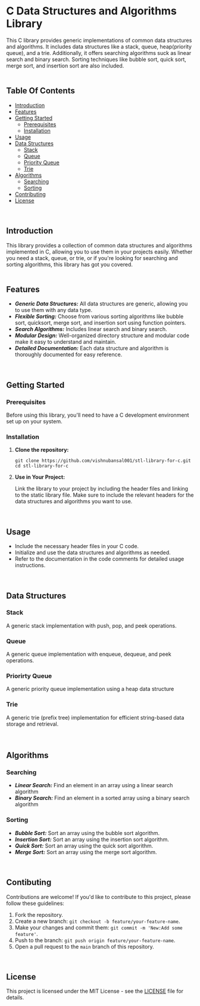 # C Data Structures and Algorithms Library 

This C library provides generic implementations of common data structures and algorithms. It includes data structures like a stack, queue, heap(priority queue), and a trie. Additionally, it offers searching algorithms suck as linear search and binary search. Sorting techniques like bubble sort, quick sort, merge sort, and insertion sort are also included. 
<br/>
<br/>

## Table Of Contents

- [Introduction](#introduction)
- [Features](#features)
- [Getting Started](#getting-started)
  - [Prerequisites](#prerequisites)
  - [Installation](#installation)
- [Usage](#usage)
- [Data Structures](#data-structures)
  - [Stack](#stack)
  - [Queue](#queue)
  - [Priority Queue](#priority-queue)
  - [Trie](#trie)
- [Algorithms](#algorithms)
  - [Searching](#searching)
  - [Sorting](#sorting)
- [Contributing](#contributing)
- [License](#license)
<br/>

## Introduction

This library provides a collection of common data structures and algorithms implemented in C, allowing you to use them in your projects easily. Whether you need a stack, queue, or trie, or if you're looking for searching and sorting algorithms, this library has got you covered.
<br/>
<br/>

## Features

- ***Generic Data Structures:*** All data structures are generic, allowing you to use them with any data type.
- ***Flexible Sorting:*** Choose from various sorting algorithms like bubble sort, quicksort, merge sort, and insertion sort using function pointers.
- ***Search Algorithms:*** Includes linear search and binary search.
- ***Modular Design:*** Well-organized directory structure and modular code make it easy to understand and maintain.
- ***Detailed Documentation:*** Each data structure and algorithm is thoroughly documented for easy reference.
<br/>

## Getting Started

  ### Prerequisites

  Before using this library, you'll need to have a C development environment set up on your       system.

  ### Installation

  1. **Clone the repository:**
     
     ```
     git clone https://github.com/vishnubansal001/stl-library-for-c.git
     cd stl-library-for-c
     ```
  2. **Use in Your Project:<br/>**
     
     Link the library to your project by including the header files and linking to the static        library file. Make sure to include the relevant headers for the data structures and             algorithms you want to use.
<br/>

## Usage

- Include the necessary header files in your C code.
- Initialize and use the data structures and algorithms as needed.
- Refer to the documentation in the code comments for detailed usage instructions.
<br/>

## Data Structures

  ### Stack
  A generic stack implementation with push, pop, and peek operations.

  ### Queue
  A generic queue implementation with enqueue, dequeue, and peek operations.

  ### Priorirty Queue 
  A generic priority queue implementation using a heap data structure

  ### Trie
  A generic trie (prefix tree) implementation for efficient string-based data storage and retrieval.
<br/>
<br/>
<br/>

## Algorithms

  ### Searching 
  - ***Linear Search:*** Find an element in an array using a linear search algorithm
  - ***Binary Search:*** Find an element in a sorted array using a binary search algorithm

  ### Sorting
  - ***Bubble Sort:*** Sort an array using the bubble sort algorithm.
  - ***Insertion Sort:*** Sort an array using the insertion sort algorithm.
  - ***Quick Sort:*** Sort an array using the quick sort algorithm.
  - ***Merge Sort:*** Sort an array using the merge sort algorithm.
<br/>

## Contibuting

  Contributions are welcome! If you'd like to contribute to this project, please follow these     guidelines:

  1. Fork the repository.
  2. Create a new branch: ```git checkout -b feature/your-feature-name```.
  3. Make your changes and commit them: ```git commit -m 'New:Add some feature'```.
  4. Push to the branch: ```git push origin feature/your-feature-name```.
  5. Open a pull request to the `main` branch of this repository.
<br/>

## License
This project is licensed under the MIT License - see the [LICENSE](LICENSE) file for details.
